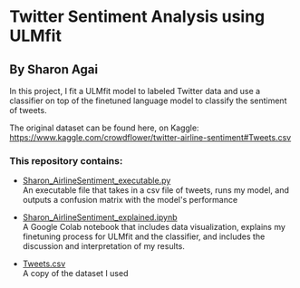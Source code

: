 # Twitter Sentiment Analysis using ULMfit
## By Sharon Agai

In this project, I fit a ULMfit model to labeled Twitter data and use a classifier on top of the finetuned language model
to classify the sentiment of tweets. 

The original dataset can be found here, on Kaggle: <br>
https://www.kaggle.com/crowdflower/twitter-airline-sentiment#Tweets.csv

### This repository contains: 
- [Sharon_AirlineSentiment_executable.py](../blob/master/Sharon_AirlineSentiment_executable.py) <br>
An executable file that takes in a csv file of tweets, runs my model, and outputs a confusion matrix with the model's performance

- [Sharon_AirlineSentiment_explained.ipynb](../blob/master/Sharon_AirlineSentiment_explained.ipynb) <br>
A Google Colab notebook that includes data visualization, explains my finetuning process for ULMfit and the classifier, and includes the discussion and interpretation of my results. 

- [Tweets.csv](../blob/master/Tweets.csv) <br> A copy of the dataset I used
